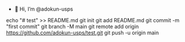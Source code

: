 - 👋 Hi, I’m @adokun-usps

<!---
adokun-usps/adokun-usps is a ✨ special ✨ repository because its `README.md` (this file) appears on your GitHub profile.
You can click the Preview link to take a look at your changes.
--->
echo "# test" >> README.md
git init
git add README.md
git commit -m "first commit"
git branch -M main
git remote add origin https://github.com/adokun-usps/test.git
git push -u origin main
